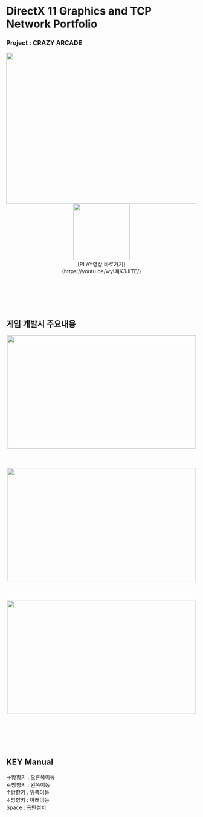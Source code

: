 # DirectX 11 Graphics and TCP Network Portfolio

### Project : CRAZY ARCADE
<div align="center">
  <img src="https://github.com/user-attachments/assets/8bb61d7c-6f51-4db3-a167-cf5ecf948276" height="400px" width="850px"/>
</div>

<div align="center">
  <img src="https://github.com/user-attachments/assets/367adce3-b690-4117-bd70-00c84fb87a85" height="150px" width="150px"/>
</div>  
<div align="center">
[PLAY영상 바로가기]<br>
  (https://youtu.be/wyUijK3JiTE/)
</div>
<br>
<br>
<br>
<br>
<br>


## 게임 개발시 주요내용
<div align="center">
  <img src="https://github.com/user-attachments/assets/05149e57-eac6-4da9-8e1e-2cd626b6fdcf" height="300px" width="500px"/>
</div>
<br>
<br>
<br>
<div align="center">
  <img src="https://github.com/user-attachments/assets/d4450558-66cc-4b8c-b0c7-30de44b68d2f" height="300px" width="500px"/>
</div>
<br>
<br>
<br>
<div align="center">
  <img src="https://github.com/user-attachments/assets/afaa5996-69b6-4ca8-b5ea-ecf72af9d718" height="300px" width="500px"/>
</div>
<br>
<br>
<br>
<br>
<br>




## KEY Manual
→방향키 : 오른쪽이동<br>
←방향키 : 왼쪽이동<br>
↑방향키 : 위쪽이동<br>
↓방향키 : 아래이동<br>
Space : 폭탄설치
<br>
<br>
<br>
<br>
<br>

